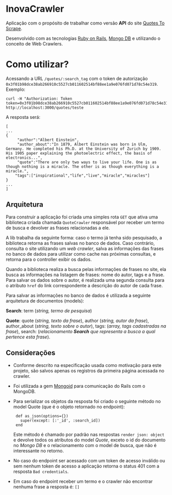 # InovaCrawler

Aplicação com o propósito de trabalhar como versão **API** do site [Quotes To Scrape](http://quotes.toscrape.com).

Desenvolvido com as tecnologias [Ruby on Rails](https://rubyonrails.org/), [
Mongo DB](https://www.mongodb.com/) e utilizando o conceito de Web Crawlers.

# Como utilizar?

Acessando a URL `/quotes/:search_tag` com o token de autorização `0x3f01b98dce38ab266910c5527cb011602514bf88ee1a9e076fd071d78c54e319`.
Exemplo:

    curl -H "Authorization: Token token=0x3f01b98dce38ab266910c5527cb011602514bf88ee1a9e076fd071d78c54e319" http://localhost:3000/quotes/teste

A resposta será:

    [
	...
	{
		 "author":"Albert Einstein",
		 "author_about":"In 1879, Albert Einstein was born in Ulm, Germany. He completed his Ph.D. at the University of Zurich by 1909. His 1905 paper explaining the photoelectric effect, the basis of electronics...",
		 "quote":"There are only two ways to live your life. One is as though nothing is a miracle. The other is as though everything is a miracle.",
		"tags":["inspirational","life","live","miracle","miracles"]
	}
	...
    ]

## Arquitetura

Para construir a aplicação foi criada uma simples rota `GET` que ativa uma biblioteca criada chamada `QuoteCrawler` responsável por receber um termo de busca e devolver as frases relacionadas a ele.

A lib trabalha da seguinte forma: caso o termo já tenha sido pesquisado, a biblioteca retorna as frases salvas no banco de dados. Caso contrário, consulta o site utilizando um *web crawler*, salva as informações das frases no banco de dados para utilizar como cache nas próximas consultas, e retorna para o controller exibir os dados.

Quando a biblioteca realiza a busca pelas informações de frases no site, ela busca as informações na listagem de frases: nome do autor, tags e a frase. Para salvar os dados sobre o autor, é realizada uma segunda consulta para o atributo `href` do link correspondente a descrição do autor de cada frase.

Para salvar as informações no banco de dados é utilizada a seguinte arquitetura de documentos (models):

**Search**: term (*string, termo de pesquisa*)

**Quote**: quote (*string, texto da frase*), author (*string, autor da frase*), author_about (*string, texto sobre o autor*), tags: (*array, tags cadastradas na frase*), search: (*relacionamento **Search** que representa a busca a qual pertence esta frase*).

## Considerações

 - Conforme descrito na especificação usada como motivação para este projeto, são salvos apenas os registros da primeira página acessada no crawler.
 - Foi utilizada a gem [Mongoid](https://github.com/mongodb/mongoid) para comunicação do Rails com o MongoDB.
 - Para serializar os objetos da resposta foi criado o seguinte método no model Quote (que é o objeto retornado no endpoint):

        def as_json(options={})
          super(except: [:'_id', :search_id])
        end
	Este método é chamado por padrão nas respostas `render json: object` e devolve todos os atributos do model *Quote*, exceto o id do documento no *Mongo DB* e o relacionamento com o model de busca, que não é interessante no retorno.
 - No caso do endpoint ser acessado com um token de acesso inválido ou sem nenhum token de acesso a aplicação retorna o status 401 com a resposta `Bad credentials`.
 - Em caso do endpoint receber um termo e o crawler não encontrar nenhuma frase a resposta é:
 `[]`
